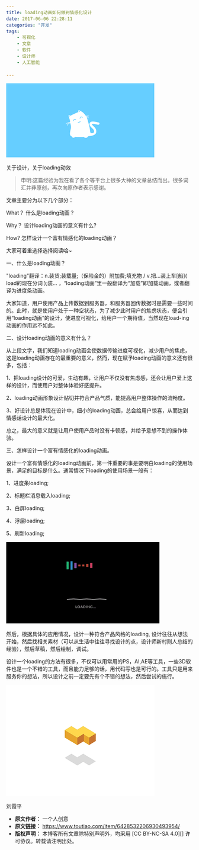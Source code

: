 ```yaml
---
title: loading动画如何做到情感化设计
date: 2017-06-06 22:28:11
categories: "开发"
tags:
	- 可视化
	- 文章
	- 软件
	- 设计师
	- 人工智能

---
```


![loading动画如何做到情感化设计][loading]

关于设计，关于loading动效

> 申明:这篇经验为我在看了各个等平台上很多大神的文章总结而出。很多词汇并非原创，再次向原作者表示感谢。

文章主要分为以下几个部分：

What？ 什么是loading动画？

Why？ 设计loading动画的意义有什么?

How? 怎样设计一个富有情感化的loading动画？

大家可着重选择选择阅读哈~

一、什么是loading动画？

"loading"翻译：n.装货;装载量;（保险金的）附加费;填充物 / v.把…装上车\[船\]( load的现在分词 );装… ，“loading动画”里一般翻译为“加载”即加载动画，或者翻译为进度条动画。

大家知道，用户使用产品上传数据到服务器，和服务器回传数据时是需要一些时间的。此时，就是使用户处于一种空状态，为了减少此时用户的焦虑状态，便会引用“loading动画”的设计，使进度可视化，给用户一个期待值，当然现在load-ing动画的作用远不如此。

二、设计loading动画的意义有什么？

从上段文字，我们知道loading动画会使数据传输进度可视化，减少用户的焦虑，这是loading动画存在的最重要的意义，然而，现在赋予loading动画的意义还有很多，包括：

1、把loading设计的可爱，生动有趣，让用户不仅没有焦虑感，还会让用户爱上这样的设计，而使用户对整体体验好感提升。

2、loading动画形象设计贴切并符合产品气质，能提高用户整体操作的流畅度。

3、好设计总是体现在设计中，细小的loading动画，总会给用户惊喜，从而达到情感话设计的最大化。

总之，最大的意义就是让用户使用产品时没有卡顿感，并给予意想不到的操作体验。

三、怎样设计一个富有情感化的loading动画。

设计一个富有情感化的loading动画前，第一件重要的事是要明白loading的使用场景，满足的目标是什么。通常情况下loading的使用场景一般有：

1、进度条loading;

2、标题栏消息载入loading;

3、白屏loading;

4、浮层loading;

5、刷新loading;

![loading动画如何做到情感化设计][loading 1]

然后，根据具体的应用情况，设计一种符合产品风格的loading, 设计往往从想法开始，然后找相关素材（可以从生活中往往寻找设计的点，设计师新村则人总结的经验），然后草稿，然后绘制，调试。

设计一个loading的方法有很多，不仅可以用常用的PS，AI,AE等工具，一些3D软件也是一个不错的工具，而且能力足够的话，用代码写也是可行的。工具只是用来服务你的想法，所以设计之前一定要先有个不错的想法，然后尝试的施行。

![loading动画如何做到情感化设计][loading 2]

刘霞平


[loading]: static/resources/crawler/ZYJQ-E2UM-F7RQ.gif
[loading 1]: static/resources/crawler/ENEQ-QJRU-ZI6V.gif
[loading 2]: static/resources/crawler/FFNF-QQAF-VMRF.gif
 *  **原文作者：** 一个人创意
 *  **原文链接：** https://www.toutiao.com/item/6428532206930493954/
 *  **版权声明：** 本博客所有文章除特别声明外，均采用 [CC BY-NC-SA 4.0][] 许可协议。转载请注明出处。
